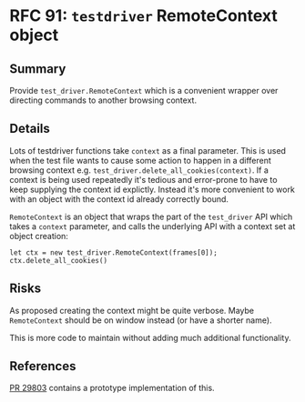 # RFC 91: `testdriver` RemoteContext object

## Summary

Provide `test_driver.RemoteContext` which is a convenient wrapper over
directing commands to another browsing context.

## Details

Lots of testdriver functions take `context` as a final parameter. This
is used when the test file wants to cause some action to happen in a
different browsing context
e.g. `test_driver.delete_all_cookies(context)`. If a context is being
used repeatedly it's tedious and error-prone to have to keep supplying
the context id explictly. Instead it's more convenient to work with an
object with the context id already correctly bound.

`RemoteContext` is an object that wraps the part of the `test_driver` API
which takes a `context` parameter, and calls the underlying API with
a context set at object creation:

```
let ctx = new test_driver.RemoteContext(frames[0]);
ctx.delete_all_cookies()
```

## Risks

As proposed creating the context might be quite verbose. Maybe
`RemoteContext` should be on window instead (or have a shorter name).

This is more code to maintain without adding much additional
functionality.

## References

[PR 29803](https://github.com/web-platform-tests/wpt/pull/29803)
contains a prototype implementation of this.
